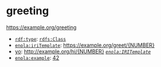 # greeting

<https://example.org/greeting>

* [`rdf:type`](https://docs.enola.dev/models/www.w3.org/1999/02/22-rdf-syntax-ns/type/): [`rdfs:Class`](https://docs.enola.dev/models/www.w3.org/2000/01/rdf-schema/Class/)
* [`enola:iriTemplate`](https://docs.enola.dev/models/enola.dev/iriTemplate/): https://example.org/greet/{NUMBER}
* [yo](https://example.org/yo): http://example.org/hi/{NUMBER} _[`enola:IRITemplate`](https://docs.enola.dev/models/enola.dev/IRITemplate/)_
* [`enola:example`](https://docs.enola.dev/models/enola.dev/example/): [42](greet/_NUMBER.md?NUMBER=42)
